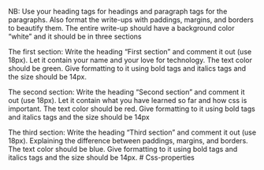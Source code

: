 NB: Use your heading tags for headings and paragraph tags for the paragraphs. Also format the write-ups with paddings, margins, and borders to beautify them.
The entire write-up should have a background color “white” and it should be in three sections

The first section: Write the heading “First section” and comment it out (use 18px). Let it contain your name and your love for technology. The text color should be green. Give formatting to it using bold tags and italics tags and the size should be 14px.

The second section: Write the heading “Second section” and comment it out (use 18px). Let it contain what you have learned so far and how css is important. The text color should be red. Give formatting to it using bold tags and italics tags and the size should be 14px

The third section: Write the heading “Third section” and comment it out (use 18px). Explaining the difference between paddings, margins, and borders. The text color should be blue. Give formatting to it using bold tags and italics tags and the size should be 14px.
#   C s s - p r o p e r t i e s  
 